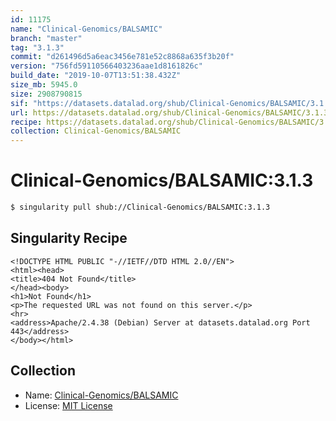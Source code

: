 ```yaml
---
id: 11175
name: "Clinical-Genomics/BALSAMIC"
branch: "master"
tag: "3.1.3"
commit: "d261496d5a6eac3456e781e52c8868a635f3b20f"
version: "756fd59110566403236aae1d8161826c"
build_date: "2019-10-07T13:51:38.432Z"
size_mb: 5945.0
size: 2908790815
sif: "https://datasets.datalad.org/shub/Clinical-Genomics/BALSAMIC/3.1.3/2019-10-07-d261496d-756fd591/756fd59110566403236aae1d8161826c.sif"
url: https://datasets.datalad.org/shub/Clinical-Genomics/BALSAMIC/3.1.3/2019-10-07-d261496d-756fd591/
recipe: https://datasets.datalad.org/shub/Clinical-Genomics/BALSAMIC/3.1.3/2019-10-07-d261496d-756fd591/Singularity
collection: Clinical-Genomics/BALSAMIC
---
```


# Clinical-Genomics/BALSAMIC:3.1.3

```bash
$ singularity pull shub://Clinical-Genomics/BALSAMIC:3.1.3
```

## Singularity Recipe

```singularity
<!DOCTYPE HTML PUBLIC "-//IETF//DTD HTML 2.0//EN">
<html><head>
<title>404 Not Found</title>
</head><body>
<h1>Not Found</h1>
<p>The requested URL was not found on this server.</p>
<hr>
<address>Apache/2.4.38 (Debian) Server at datasets.datalad.org Port 443</address>
</body></html>
```

## Collection

 - Name: [Clinical-Genomics/BALSAMIC](https://github.com/Clinical-Genomics/BALSAMIC)
 - License: [MIT License](https://api.github.com/licenses/mit)

